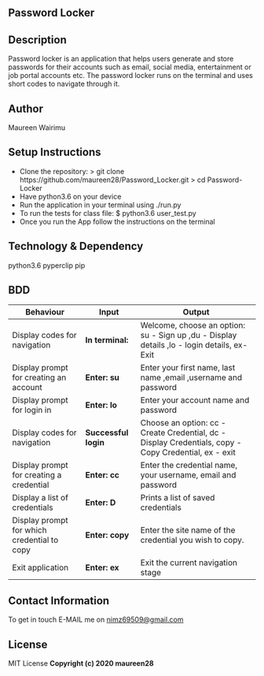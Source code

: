 ## Password Locker

## Description

Password locker is an application that helps users generate and store passwords for their accounts such as email, social media, entertainment or job portal accounts etc.
The password locker runs on the terminal and uses short codes to navigate through it.

## Author

Maureen Wairimu

## Setup Instructions

<ul>
<li>Clone the repository: 
> git clone https://github.com/maureen28/Password_Locker.git
> cd Password-Locker
 </li>
<li>Have python3.6 on your device</li>
<li>Run the application in your terminal using ./run.py </li>
<li>To run the tests for class file: $ python3.6 user_test.py</li>
<li>Once you run the App follow the instructions on the terminal </li>
</ul>

## Technology & Dependency

python3.6
pyperclip
pip

## BDD

<table>
<thead>
<tr>
<th >Behaviour</th>
<th >Input</th>
<th >Output</th>
</tr>
</thead>
<tbody>
<tr>
<td >Display codes for navigation</td>
<td ><strong>In terminal: </strong></td>
<td >Welcome, choose an option: su - Sign up ,du - Display details ,lo - login details, ex-Exit</td>
</tr>
<tr>
<td >Display prompt for creating an account</td>
<td ><strong>Enter: su</strong></td>
<td >Enter your first name, last name ,email ,username and password</td>
</tr>
<tr>
<td>Display prompt for login in</td>
<td ><strong>Enter: lo</strong></td>
<td >Enter your account name and password</td>
</tr>
<tr>
<td>Display codes for navigation</td>
<td><strong>Successful login</strong></td>
<td>Choose an option: cc - Create Credential, dc - Display Credentials, copy - Copy Credential, ex - exit</td>
</tr>
<tr>
<td >Display prompt for creating a credential</td>
<td ><strong>Enter: cc</strong></td>
<td >Enter the credential name, your username, email and password</td>
</tr>
<tr>
<td >Display a list of credentials</td>
<td ><strong>Enter: D</strong></td>
<td>Prints a list of saved credentials</td>
</tr>
<tr>
<td>Display prompt for which credential to copy</td>
<td ><strong>Enter: copy</strong></td>
<td>Enter the site name of the credential you wish to copy.</td>
</tr>
<tr>
<td >Exit application</td>
<td ><strong>Enter: ex</strong></td>
<td >Exit the current navigation stage</td>
</tr>
</tbody>
</table>


## Contact Information

To get in touch E-MAIL me on nimz69509@gmail.com

## License

MIT License
<b>Copyright (c) 2020 maureen28<b>
